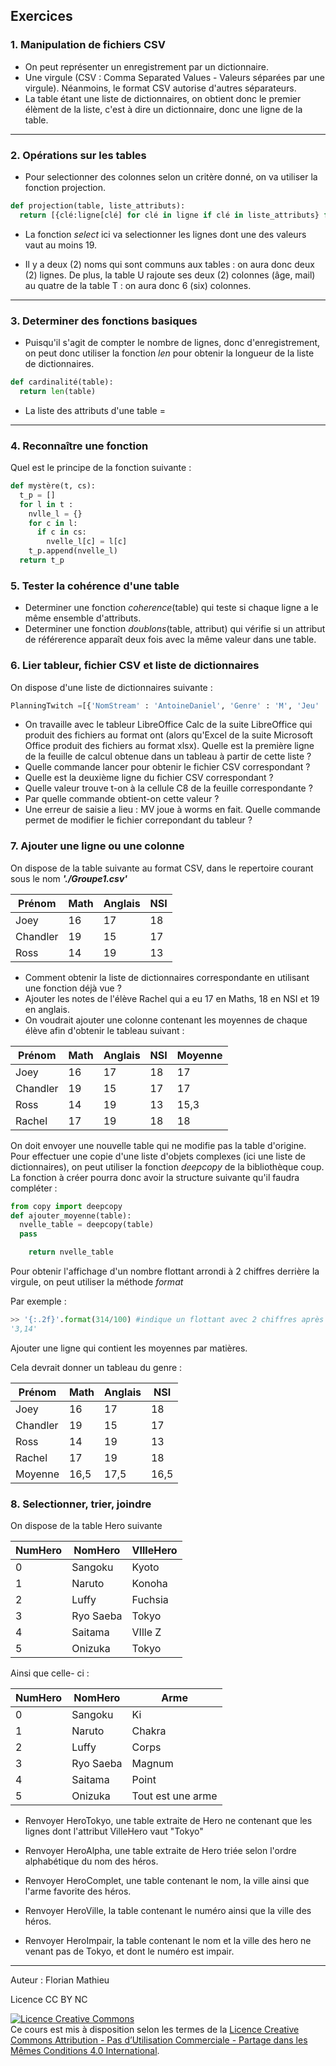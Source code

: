 ## Exercices



### 1. Manipulation de fichiers CSV

- On peut représenter un enregistrement par un dictionnaire.
- Une virgule (CSV : Comma Separated Values - Valeurs séparées par une virgule). Néanmoins, le format CSV autorise d'autres séparateurs.
- La table étant une liste de dictionnaires, on obtient donc le premier élèment de la liste, c'est à dire un dictionnaire, donc une ligne de la table.




----------



### 2. Opérations sur les tables



- Pour selectionner des colonnes selon un critère donné, on va utiliser la fonction projection.

```python
def projection(table, liste_attributs):
  return [{clé:ligne[clé] for clé in ligne if clé in liste_attributs} for ligne in table]
```

- La fonction *select* ici va selectionner les lignes dont une des valeurs vaut au moins 19.


- Il y a deux (2) noms qui sont communs aux tables : on aura donc deux (2) lignes. De plus, la table U rajoute ses deux (2) colonnes (âge, mail) au quatre de la table T : on aura donc 6 (six) colonnes.



---------



### 3. Determiner des fonctions basiques

- Puisqu'il s'agit de compter le nombre de lignes, donc d'enregistrement, on peut donc utiliser la fonction *len* pour obtenir la longueur de la liste de dictionnaires.

```python
def cardinalité(table):
  return len(table)
```



- La liste des attributs d'une table = 



-------------



### 4. Reconnaître une fonction

Quel est le principe de la fonction suivante :

```python
def mystère(t, cs):
  t_p = []
  for l in t :
    nvlle_l = {}
    for c in l:
      if c in cs:
        nvelle_l[c] = l[c]
    t_p.append(nvelle_l)
  return t_p  
```



### 5. Tester la cohérence d'une table

- Determiner une fonction *coherence*(table) qui teste si chaque ligne a le même ensemble d'attributs.
- Determiner une fonction *doublons*(table, attribut) qui vérifie si un attribut de référerence apparaît deux fois avec la même valeur dans une table.

### 6. Lier tableur, fichier CSV et liste de dictionnaires

On dispose d'une liste de dictionnaires suivante :

```python
PlanningTwitch =[{'NomStream' : 'AntoineDaniel', 'Genre' : 'M', 'Jeu' : 'Fall_Guys','Numéro' : '1'},{'NomStream' : 'MV', 'Genre' : 'M', 'Jeu' : 'Isaac','Numéro' : '2'}, {'NomStream' : 'AngleDroit', 'Genre' : 'F', 'Jeu' : 'Fall_Guys','Numéro' : '3'}, {'NomStream' : 'BagheraJones', 'Genre' : 'F', 'Jeu' : 'Fall_Guys','Numéro' : '4'}]
```

- On travaille avec le tableur LibreOffice Calc de la suite LibreOffice qui produit des fichiers au format ont (alors qu'Excel de la suite Microsoft Office produit des fichiers au format xlsx). Quelle est la première ligne de la feuille de calcul obtenue dans un tableau à partir de cette liste ?
- Quelle commande lancer pour obtenir le fichier CSV correspondant ?
- Quelle est la deuxième ligne du fichier CSV correspondant ?
- Quelle valeur trouve t-on à la cellule C8 de la feuille correspondante ?
- Par quelle commande obtient-on cette valeur ?
- Une erreur de saisie a lieu : MV joue à worms en fait. Quelle commande permet de modifier le fichier correpondant du tableur ?

### 7. Ajouter une ligne ou une colonne

On dispose de la table suivante au format CSV, dans le repertoire courant sous le nom ***'./Groupe1.csv'***

| Prénom   | Math | Anglais | NSI  |
| -------- | ---- | ------- | ---- |
| Joey     | 16   | 17      | 18   |
| Chandler | 19   | 15      | 17   |
| Ross     | 14   | 19      | 13   |

- Comment obtenir la liste de dictionnaires correspondante en utilisant une fonction déjà vue ?
- Ajouter les notes de l'élève Rachel qui a eu 17 en Maths, 18 en NSI et 19 en anglais.
- On voudrait ajouter une colonne contenant les moyennes de chaque élève afin d'obtenir le tableau suivant :

| Prénom   | Math | Anglais | NSI  | Moyenne |
| -------- | ---- | ------- | ---- | ------- |
| Joey     | 16   | 17      | 18   | 17      |
| Chandler | 19   | 15      | 17   | 17      |
| Ross     | 14   | 19      | 13   | 15,3    |
| Rachel   | 17   | 19      | 18   | 18      |

On doit envoyer une nouvelle table qui ne modifie pas la table d'origine. Pour effectuer une copie d'une liste d'objets complexes (ici une liste de dictionnaires), on peut utiliser la fonction *deepcopy* de la bibliothèque coup. La fonction à créer pourra donc avoir la structure suivante qu'il faudra compléter :

```python
from copy import deepcopy
def ajouter_moyenne(table):
  nvelle_table = deepcopy(table)
  pass

	return nvelle_table
```

Pour obtenir l'affichage d'un nombre flottant arrondi à 2 chiffres derrière la virgule, on peut utiliser la méthode *format* 

Par exemple :

```python
>> '{:.2f}'.format(314/100) #indique un flottant avec 2 chiffres après la virgule
'3,14'
```

Ajouter une ligne qui contient les moyennes par matières.

Cela devrait donner un tableau du genre :

| Prénom   | Math | Anglais | NSI  |
| -------- | ---- | ------- | ---- |
| Joey     | 16   | 17      | 18   |
| Chandler | 19   | 15      | 17   |
| Ross     | 14   | 19      | 13   |
| Rachel   | 17   | 19      | 18   |
| Moyenne  | 16,5 | 17,5    | 16,5 |



### 8. Selectionner, trier, joindre

On dispose de la table Hero suivante

| NumHero | NomHero   | VIlleHero |
| ------- | --------- | --------- |
| 0       | Sangoku   | Kyoto     |
| 1       | Naruto    | Konoha    |
| 2       | Luffy     | Fuchsia   |
| 3       | Ryo Saeba | Tokyo     |
| 4       | Saitama   | VIlle Z   |
| 5       | Onizuka   | Tokyo     |

Ainsi que celle- ci :

| NumHero | NomHero   | Arme              |
| ------- | --------- | ----------------- |
| 0       | Sangoku   | Ki                |
| 1       | Naruto    | Chakra            |
| 2       | Luffy     | Corps             |
| 3       | Ryo Saeba | Magnum            |
| 4       | Saitama   | Point             |
| 5       | Onizuka   | Tout est une arme |



- Renvoyer HeroTokyo, une table extraite de Hero ne contenant que les lignes dont l'attribut VilleHero vaut "Tokyo"

- Renvoyer HeroAlpha, une table extraite de Hero triée selon l'ordre alphabétique du nom des héros.

- Renvoyer HeroComplet, une table contenant le nom, la ville ainsi que l'arme favorite des héros.

- Renvoyer HeroVille, la table contenant le numéro ainsi que la ville des héros.

- Renvoyer HeroImpair, la table contenant le nom et la ville des hero ne venant pas de Tokyo, et dont le numéro est impair.

  

  

----------

Auteur : Florian Mathieu

Licence CC BY NC

<a rel="license" href="http://creativecommons.org/licenses/by-nc-sa/4.0/"><img alt="Licence Creative Commons" style="border-width:0" src="https://i.creativecommons.org/l/by-nc-sa/4.0/88x31.png" /></a> <br />Ce cours est mis à disposition selon les termes de la <a rel="license" href="http://creativecommons.org/licenses/by-nc-sa/4.0/">Licence Creative Commons Attribution - Pas d’Utilisation Commerciale - Partage dans les Mêmes Conditions 4.0 International</a>.


